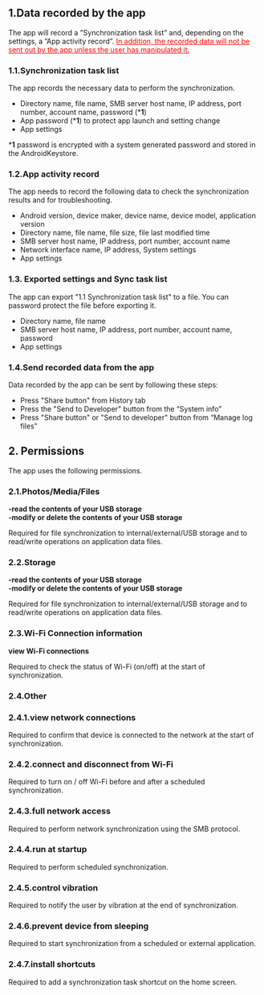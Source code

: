 ## 1.Data recorded by the app

The app will record a ”Synchronization task list” and, depending on the settings, a ”App activity record”. <span style="color: red; "><u>In addition, the recorded data will not be sent out by the app unless the user has manipulated it.</u></span>

### 1.1.Synchronization task list

The app records the necessary data to perform the synchronization.
- Directory name, file name, SMB server host name, IP address, port number, account name, password (***1**)
- App password (***1**) to protect app launch and setting change
- App settings

***1** password is encrypted with a system generated password and stored in the AndroidKeystore.

### 1.2.App activity record

The app needs to record the following data to check the synchronization results and for troubleshooting.
- Android version, device maker, device name, device model, application version
- Directory name, file name, file size, file last modified time
- SMB server host name, IP address, port number, account name
- Network interface name, IP address, System settings
- App settings

### 1.3. Exported settings and Sync task list 
The app can export "1.1 Synchronization task list" to a file. You can password protect the file before exporting it.
- Directory name, file name
- SMB server host name, IP address, port number, account name, password
- App settings

### 1.4.Send recorded data from the app
Data recorded by the app can be sent by following these steps:
- Press "Share button" from History tab
- Press the "Send to Developer" button from the “System info”
- Press "Share button" or "Send to developer" button from “Manage log files”

## 2. Permissions
The app uses the following permissions.
### 2.1.Photos/Media/Files

**-read the contents of your USB storage**  
**-modify or delete the contents of your USB storage**

Required for file synchronization to internal/external/USB storage and to read/write operations on application data files.

### 2.2.Storage

**-read the contents of your USB storage**  
**-modify or delete the contents of your USB storage**

Required for file synchronization to internal/external/USB storage and to read/write operations on application data files.

### 2.3.Wi-Fi Connection information

**view Wi-Fi connections**

Required to check the status of Wi-Fi (on/off) at the start of synchronization.

### 2.4.Other

### 2.4.1.view network connections

Required to confirm that device is connected to the network at the start of synchronization.

### 2.4.2.connect and disconnect from Wi-Fi

Required to turn on / off Wi-Fi before and after a scheduled synchronization.

### 2.4.3.full network access

Required to perform network synchronization using the SMB protocol.

### 2.4.4.run at startup

Required to perform scheduled synchronization.

### 2.4.5.control vibration

Required to notify the user by vibration at the end of synchronization.

### 2.4.6.prevent device from sleeping

Required to start synchronization from a scheduled or external application.

### 2.4.7.install shortcuts

Required to add a synchronization task shortcut on the home screen.
